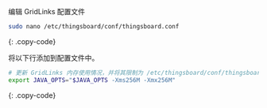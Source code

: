编辑 GridLinks 配置文件

```bash 
sudo nano /etc/thingsboard/conf/thingsboard.conf
``` 
{: .copy-code}

将以下行添加到配置文件中。

```bash
# 更新 GridLinks 内存使用情况，并将其限制为 /etc/thingsboard/conf/thingsboard.conf 中的 256MB
export JAVA_OPTS="$JAVA_OPTS -Xms256M -Xmx256M"
```
{: .copy-code}